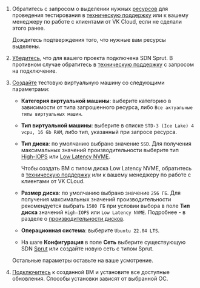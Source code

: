 1. Обратитесь c запросом о выделении нужных [ресурсов](../../concepts#test_item_selection) для проведения тестирования в [техническую поддержку](/ru/contacts) или к вашему менеджеру по работе с клиентами от VK Cloud, если не сделали этого ранее.

    Дождитесь подтверждения того, что нужные вам ресурсы выделены.

1. [Убедитесь](/ru/tools-for-using-services/account/instructions/project-settings/manage#sdn_view), что для вашего проекта подключена SDN Sprut. В противном случае обратитесь в [техническую поддержку](/ru/contacts) c запросом на подключение.
1. [Создайте](/ru/computing/iaas/instructions/vm/vm-create) тестовую виртуальную машину со следующими параметрами:

    * **Категория виртуальной машины**: выберите категорию в зависимости от типа запрошенного ресурса, либо `Все актуальные типы виртуальных машин`.
    * **Тип виртуальной машины**: выберите в списке `STD-3 (Ice Lake) 4 vcpu, 16 Gb RAM`, либо тип, указанный при запросе ресурса.
    * **Тип диска**: по умолчанию выбрано значение `SSD`. Для получения максимальных значений производительности выберите тип [High-IOPS](/ru/computing/iaas/concepts/data-storage/volume-sla#high_iops_ssd) или [Low Latency NVME](/ru/computing/iaas/concepts/data-storage/volume-sla#low_latency_nvme).

       <info>

       Чтобы создать ВМ с типом диска Low Latency NVME, обратитесь в [техническую поддержку](/ru/contacts) или к вашему менеджеру по работе с клиентами от VK CLoud.

       </info>

    * **Размер диска**: по умолчанию выбрано значение `256 ГБ`. Для получения максимальных значений производительности рекомендуется выбрать `1500 ГБ` при условии выбора в поле **Тип диска** значений `High-IOPS` или `Low Latency NVME`. Подробнее - в разделе о [производительности дисков](/ru/computing/iaas/concepts/data-storage/volume-sla).
    * **Операционная система**: выберите `Ubuntu 22.04 LTS`.
    * На шаге **Конфигурация** в поле **Сеть** выберите существующую SDN [Sprut](/ru/networks/vnet/concepts/sdn#sprut) или создайте новую сеть с типом Sprut.

    Остальные параметры оставьте на ваше усмотрение.

1. [Подключитесь](/ru/computing/iaas/instructions/vm/vm-connect) к созданной ВМ и установите все доступные обновления. Способы установки зависят от выбранной ОС.
